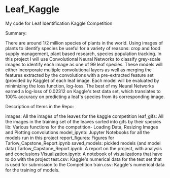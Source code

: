 # Leaf_Kaggle
My code for Leaf Identification Kaggle Competition

Summary:

There are around 1/2 million species of plants in the world. Using images of plants to 
identify species be useful for a variety of reasons: crop and food supply management, 
plant based research, species population tracking. In this project I will use 
Convolutional Neural Networks to classify grey-scale images to identify each image as one 
of 99 leaf species. These models will either incorporate multiple convolutional layers as 
well as merging the features extracted by the convolutions with a pre-extracted feature 
set (provided by Kaggle) of each leaf image. Each model will be evaluated by minimizing 
the loss function, log-loss. The best of my Neural Networks earned a log-loss of 0.02312 
on Kaggle's test data set, which translates to 100% accuracy on predicting a leaf's 
species from its corresponding image.

Description of Items in the Repo:

images: All the images of the leaves for the kaggle competition 
leaf_gifs: All the images in the training set of the leaves sorted into gifs by their species 
lib: Various functions for the competition- Loading Data, Resizing Images and Plotting convolutions
model_ipynb: Jupyter Notebooks for all the models run in this project 
report_figures: Figures for Tarlow_Capstone_Report.ipynb
saved_models: pickled models (and model data)
Tarlow_Capstone_Report.ipynb: A report on the project, with analysis and conclusions
Visualization.ipynb: A notebook of visualizations that have to do with the project
test.csv: Kaggle's numerical data for the test set that is used for submission to the Competition
train.csv:  Kaggle's numerical data for the training of models.